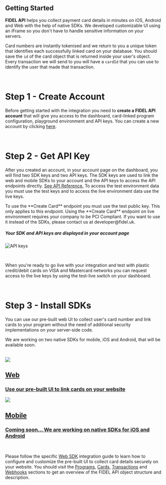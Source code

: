 ## Getting Started

**FIDEL API** helps you collect payment card details in minutes on iOS, Android and Web with the help of native SDKs. We developed customizable UI using an iFrame so you don't have to handle sensitive information on your servers.

Card numbers are instantly tokenised and we return to you a unique token that identifies each successfully linked card on your database. You should save the `id` of the card object that is returned inside your user's object. Every transaction we will send to you will have a `cardId` that you can use to identify the user that made that transaction.

<br/>

# Step 1 - Create Account
Before getting started with the integration you need to **create a FIDEL API account** that will give you access to the dashboard, card-linked program configuration, playground environment and API keys. You can create a new account by clicking [here](https://dashboard.fidel.uk/sign-up).

<br/>

# Step 2 - Get API Key
After you created an account, in your account page on the dashboard, you will find two SDK keys and two API keys. The SDK keys are used to link the web and mobile SDKs to your account and the API keys to access the API endpoints directly. [See API Reference.](https://reference.fidel.uk) To access the test environment data you must use the test keys and to access the live environment data use the live keys.

<div class="info-box">
To use the **Create Card** endpoint you must use the test public key. This only applies to this endpoint. Using the **Create Card** endpoint on live environment requires your company to be PCI Compliant. If you want to use it instead of the SDKs, please contact us at developer@fidel.uk.
</div>


<h5>Your SDK and API keys are displayed in your account page</h5>

![API keys](https://docs.fidel.uk/assets/images/api-keys.png "API keys")

<br/>

When you're ready to go live with your integration and test with plastic credit/debit cards on VISA and Mastercard networks you can request access to the live keys by using the test-live switch on your dashboard.

<br/>

# Step 3 - Install SDKs
You can use our pre-built web UI to collect user's card number and link cards to your program without the need of additional security implementations on your server-side code.

We are working on two native SDKs for mobile, iOS and Android, that will be available soon.

<br/>

<div class="row">
<div class="column">
    <a href="/web" class="content">
        <img src="https://docs.fidel.uk/assets/images/icon-desktop.svg"/>
        <h2>Web</h2>
        <h3>Use our pre-built UI to link cards on your website</h3>
    </a>
</div>
    <div class="column">
        <a href="/gettingstarted" class="content">
            <img src="https://docs.fidel.uk/assets/images/icon-mobile.svg"/>
            <h2>Mobile</h2>
            <h3>Coming soon... We are working on native SDKs for iOS and Android</h3>
        </a>
    </div>
</div>

<br/>

Please follow the specific [Web SDK](/web) integration guide to learn how to configure and customize the pre-built UI to collect card details securely on your website. You should visit the [Programs](/programs), [Cards](/cards), [Transactions](/transactions) and [Webhooks](/webhooks) sections to get an overview of the FIDEL API object structure and description.
